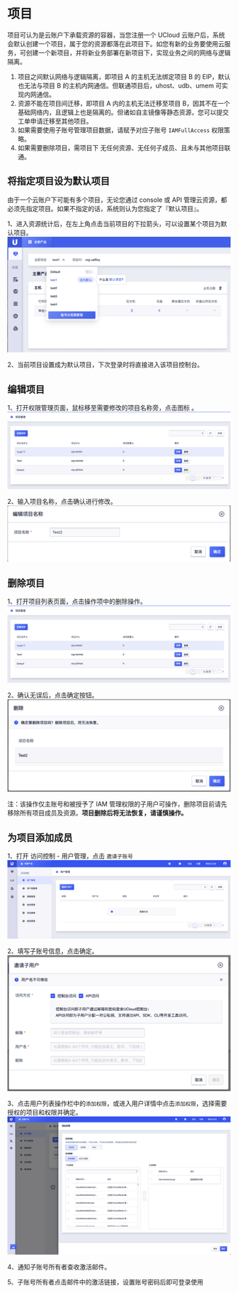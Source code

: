 # 项目

项目可认为是云账户下承载资源的容器，当您注册一个 UCloud
云账户后，系统会默认创建一个项目，属于您的资源都落在此项目下。如您有新的业务要使用云服务，可创建一个新项目，并将新业务部署在新项目下，实现业务之间的网络与逻辑隔离。

1. 项目之间默认网络与逻辑隔离，即项目 A 的主机无法绑定项目 B 的 EIP，默认也无法与项目 B 的主机内网通信。但联通项目后，uhost、udb、umem
   可实现内网通信。
2. 资源不能在项目间迁移，即项目 A 内的主机无法迁移至项目 B，因其不在一个基础网络内，且逻辑上也是隔离的。但诸如自主镜像等静态资源，您可以提交工单申请迁移至其他项目。
3. 如果需要使用子账号管理项目数据，请赋予对应子账号 `IAMFullAccess` 权限策略。
4. 如果需要删除项目，需项目下 无任何资源、无任何子成员、且未与其他项目联通。

## 将指定项目设为默认项目

由于一个云账户下可能有多个项目，无论您通过 console 或 API 管理云资源，都必须先指定项目。如果不指定的话，系统则认为您指定了『默认项目』。

1、进入资源统计后，在左上角点击当前项目的下拉箭头，可以设置某个项目为默认项目。  
![](images/project/Set_default_project_update.png)

2、当前项目设置成为默认项目，下次登录时将直接进入该项目控制台。


## 编辑项目

1、打开权限管理页面，鼠标移至需要修改的项目名称旁，点击图标 <span class="icon__edit"></span>。  
![](/images/project/project_list.png)

2、输入项目名称，点击确认进行修改。  
![](/images/project/project_edit.png)

## 删除项目

1、打开项目列表页面，点击操作项中的删除操作。  
![](/images/project/project_list.png)

2、确认无误后，点击确定按钮。  
![](/images/project/project_del.png)

注：该操作仅主账号和被授予了 IAM 管理权限的子用户可操作，删除项目前请先移除所有项目成员及资源。**项目删除后将无法恢复，请谨慎操作。**

## 为项目添加成员

1、打开 访问控制 - 用户管理，点击 `邀请子账号`  
![](/images/user/user_list.png)

2、填写子账号信息，点击确定。  
![](/images/user/add_user.png)

3、点击用户列表操作栏中的`添加权限`，或进入用户详情中点击`添加权限`，选择需要授权的项目和权限并确定。  
![](/images/user/attach_policy_to_user.png)

4、通知子账号所有者查收激活邮件。

5、子账号所有者点击邮件中的激活链接，设置账号密码后即可登录使用

